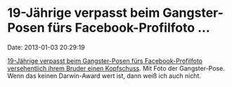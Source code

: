 19-Jährige verpasst beim Gangster-Posen fürs Facebook-Profilfoto \...
=====================================================================

Date: 2013-01-03 20:29:19

[19-Jährige verpasst beim Gangster-Posen fürs Facebook-Profilfoto
versehentlich ihrem Bruder einen
Kopfschuss](http://www.thesun.co.uk/sol/homepage/news/4724624/teen-girl-accidentally-shot-brother-in-head.html).
Mit Foto der Gangster-Pose. Wenn das keinen Darwin-Award wert ist, dann
weiß ich auch nicht.
